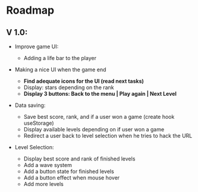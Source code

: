 # Roadmap

## V 1.0:

- Improve game UI:
  - Adding a life bar to the player

- Making a nice UI when the game end
  - **Find adequate icons for the UI (read next tasks)**
  - Display: stars depending on the rank
  - **Display 3 buttons: Back to the menu | Play again | Next Level**

- Data saving:
  - Save best score, rank, and if a user won a game (create hook useStorage)
  - Display available levels depending on if user won a game
  - Redirect a user back to level selection when he tries to hack the URL

- Level Selection:
  - Display best score and rank of finished levels
  - Add a wave system
  - Add a button state for finished levels
  - Add a button effect when mouse hover
  - Add more levels